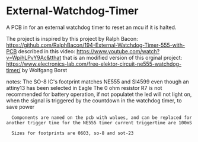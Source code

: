 # External-Watchdog-Timer
A PCB in for an external watchdog timer to reset an mcu if it is halted. 

The project is inspired by this project by Ralph Bacon: https://github.com/RalphBacon/194-External-Watchdog-Timer-555-with-PCB 
described in this video: https://www.youtube.com/watch?v=WpihLPvY9Ac&tthat 
that is an modified version of this orginal project: https://www.electronics-lab.com/free-elektor-circuit-ne555-watchdog-timer/ by Wolfgang Borst 

notes: 
      The SO-8 IC's footprint matches NE555 and SI4599 even though an attiny13 has been selected in Eagle
      The 0 ohm resistor R7 is not recommended for battery operation, if not populatet the led will not 
      light on, when the signal is triggered by the countdown in the watchdog timer, to save power
      
      Components are named on the pcb with walues, and can be replaced for another trigger time for the NE555 timer current triggertime are 100mS
      
      Sizes for footprints are 0603, so-8 and sot-23
